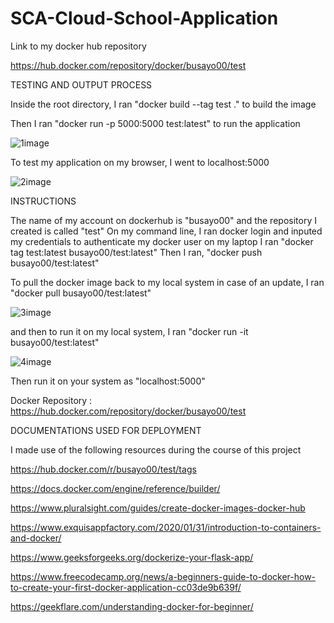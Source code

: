 # SCA-Cloud-School-Application

Link to my docker hub repository

https://hub.docker.com/repository/docker/busayo00/test 




TESTING AND OUTPUT PROCESS



Inside the root directory, I ran "docker build --tag test ." to build the image

Then I ran "docker run -p 5000:5000 test:latest" to run the application 

![1image](https://user-images.githubusercontent.com/17340292/104752273-c478ff00-5756-11eb-8a7a-1e256bf9b751.jpg)





To test my application on my browser, I went to localhost:5000

![2image](https://user-images.githubusercontent.com/17340292/104752437-f1c5ad00-5756-11eb-8c33-9d3ead98438d.jpg)



INSTRUCTIONS 



The name of my account on dockerhub is "busayo00" and the repository I created is called "test"
On my command line, I ran docker login and inputed my credentials to authenticate my docker user on my laptop 
I ran "docker tag test:latest busayo00/test:latest"
Then I ran, "docker push busayo00/test:latest" 

To pull the docker image back to my local system in case of an update, I ran "docker pull busayo00/test:latest"

![3image](https://user-images.githubusercontent.com/17340292/104753919-e83d4480-5758-11eb-9525-308a64dc8f1d.jpg)

and then to run it on my local system, I ran "docker run -it busayo00/test:latest"

![4image](https://user-images.githubusercontent.com/17340292/104754265-4f5af900-5759-11eb-95f2-c87c6555e403.jpg)

Then run it on your system as "localhost:5000"



Docker Repository : https://hub.docker.com/repository/docker/busayo00/test



DOCUMENTATIONS USED FOR DEPLOYMENT



I made use of the following resources during the course of this project

https://hub.docker.com/r/busayo00/test/tags 

https://docs.docker.com/engine/reference/builder/

https://www.pluralsight.com/guides/create-docker-images-docker-hub

https://www.exquisappfactory.com/2020/01/31/introduction-to-containers-and-docker/

https://www.geeksforgeeks.org/dockerize-your-flask-app/

https://www.freecodecamp.org/news/a-beginners-guide-to-docker-how-to-create-your-first-docker-application-cc03de9b639f/

https://geekflare.com/understanding-docker-for-beginner/








